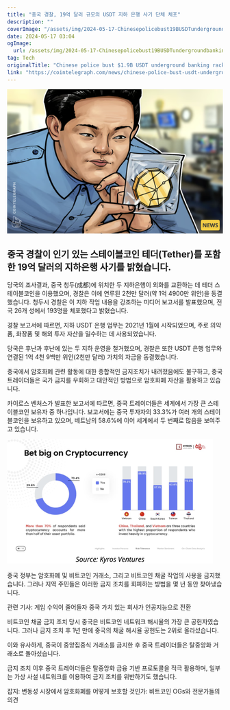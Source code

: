 ```yaml
---
title: "중국 경찰, 19억 달러 규모의 USDT 지하 은행 사기 단체 체포"
description: ""
coverImage: "/assets/img/2024-05-17-Chinesepolicebust19BUSDTundergroundbankingracket_thumbnail.png"
date: 2024-05-17 03:04
ogImage: 
  url: /assets/img/2024-05-17-Chinesepolicebust19BUSDTundergroundbankingracket_thumbnail.png
tag: Tech
originalTitle: "Chinese police bust $1.9B USDT underground banking racket"
link: "https://cointelegraph.com/news/chinese-police-bust-usdt-underground-banking-ring"
---
```



![image](/assets/img/2024-05-17-Chinesepolicebust19BUSDTundergroundbankingracket_thumbnail.png)

## 중국 경찰이 인기 있는 스테이블코인 테더(Tether)를 포함한 19억 달러의 지하은행 사기를 밝혔습니다.

당국의 조사결과, 중국 청두(成都)에 위치한 두 지하은행이 외화를 교환하는 데 테더 스테이블코인을 이용했으며, 경찰은 이에 연루된 2천만 달러(약 1억 4900만 위안)을 동결했습니다. 청두시 경찰은 이 지하 작업 내용을 강조하는 미디어 보고서를 발표했으며, 전국 26개 성에서 193명을 체포했다고 밝혔습니다.

<div class="content-ad"></div>

경찰 보고서에 따르면, 지하 USDT 은행 업무는 2021년 1월에 시작되었으며, 주로 의약품, 화장품 및 해외 투자 자산을 밀수하는 데 사용되었습니다.

당국은 후난과 후난에 있는 두 지하 운영을 철거했으며, 경찰은 또한 USDT 은행 업무와 연결된 1억 4천 9백만 위안(2천만 달러) 가치의 자금을 동결했습니다.

중국에서 암호화폐 관련 활동에 대한 종합적인 금지조치가 내려졌음에도 불구하고, 중국 트레이더들은 국가 금지를 우회하고 대안적인 방법으로 암호화폐 자산을 활용하고 있습니다.

카이로스 벤처스가 발표한 보고서에 따르면, 중국 트레이더들은 세계에서 가장 큰 스테이블코인 보유자 중 하나입니다. 보고서에는 중국 투자자의 33.3%가 여러 개의 스테이블코인을 보유하고 있으며, 베트남의 58.6%에 이어 세계에서 두 번째로 많음을 보여주고 있습니다.

<div class="content-ad"></div>

![image](/assets/img/2024-05-17-Chinesepolicebust19BUSDTundergroundbankingracket_0.png)

중국 정부는 암호화폐 및 비트코인 거래소, 그리고 비트코인 채굴 작업의 사용을 금지했습니다. 그러나 지역 주민들은 이러한 금지 조치를 회피하는 방법을 몇 년 동안 찾아냈습니다.

관련 기사: 게임 수익이 줄어들자 중국 가치 있는 회사가 인공지능으로 전환

비트코인 채굴 금지 조치 당시 중국은 비트코인 네트워크 해시율의 가장 큰 공헌자였습니다. 그러나 금지 조치 후 1년 만에 중국의 채굴 해시율 공헌도는 2위로 올라섰습니다.

<div class="content-ad"></div>

이와 유사하게, 중국이 중앙집중식 거래소를 금지한 후 중국 트레이더들은 탈중앙화 거래소로 돌아섰습니다.

금지 조치 이후 중국 트레이더들은 탈중앙화 금융 기반 프로토콜을 적극 활용하며, 일부는 가상 사설 네트워크를 이용하여 금지 조치를 위반하기도 했습니다.

잡지: 변동성 시장에서 암호화폐를 어떻게 보호할 것인가: 비트코인 OGs와 전문가들의 의견